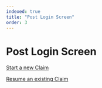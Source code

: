 ```yaml
---
indexed: true
title: "Post Login Screen"
order: 3
---
```


# Post Login Screen

[Start a new Claim](/claim-new.html)

[Resume an existing Claim](/claim-edit.html)
